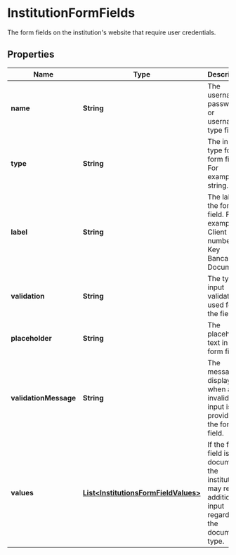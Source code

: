 

# InstitutionFormFields

The form fields on the institution's website that require user credentials.

## Properties

| Name | Type | Description | Notes |
|------------ | ------------- | ------------- | -------------|
|**name** | **String** | The username, password, or username type field. |  [optional] |
|**type** | **String** | The input type for the form field. For example, string. |  [optional] |
|**label** | **String** | The label of the form field. For example: - Client number - Key Bancanet - Document  |  [optional] |
|**validation** | **String** | The type of input validation used for the field. |  [optional] |
|**placeholder** | **String** | The placeholder text in the form field. |  [optional] |
|**validationMessage** | **String** | The message displayed when an invalid input is provided in the form field. |  [optional] |
|**values** | [**List&lt;InstitutionsFormFieldValues&gt;**](InstitutionsFormFieldValues.md) | If the form field is for documents, the institution may require additional input regarding the document type. |  [optional] |



